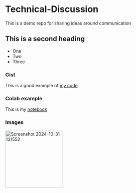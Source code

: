 # Technical-Discussion
This is a demo repo for sharing ideas around communication


## This is a second heading

* One
* Two
* Three
  
### Gist
This is a good example of [my code](https://gist.github.com/NtemenaKapula/b054dec1edeb16c5abec1d4e1b889c91)

### Colab example

This is my [notebook](https://github.com/NtemenaKapula/Technical-Discussion/blob/main/Technical_docs.ipynb)

### Images

<img width="182" alt="Screenshot 2024-10-31 131552" src="https://github.com/user-attachments/assets/aa304b1e-7475-4bc6-8a7d-b6969bc9bdab">
